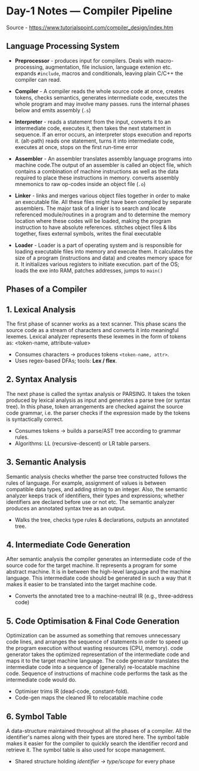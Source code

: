 # Day-1 Notes — Compiler Pipeline

Source - https://www.tutorialspoint.com/compiler_design/index.htm

## Language Processing System

- **Preprocessor** - produces input for compilers. Deals with macro-processing, augmentation, file inclusion, language extenion etc.
expands `#include`, macros and conditionals, leaving plain C/C++ the compiler can read.

- **Compiler** - A compiler reads the whole source code at once, creates tokens, checks semantics, generates intermediate code, executes the whole program and may involve many passes.
runs the internal phases below and emits assembly (`.s`)

- **Interpreter** - reads a statement from the input, converts it to an intermediate code, executes it, then takes the next statement in sequence. If an error occurs, an interpreter stops execution and reports it.
(alt-path) reads one statement, turns it into intermediate code, executes at once, stops on the first run-time error

- **Assembler** - An assembler translates assembly language programs into machine code.The output of an assembler is called an object file, which contains a combination of machine instructions as well as the data required to place these instructions in memory.
converts assembly mnemonics to raw op-codes inside an object file (`.o`)

- **Linker** - links and merges various object files together in order to make an executable file. All these files might have been compiled by separate assemblers. The major task of a linker is to search and locate referenced module/routines in a program and to determine the memory location where these codes will be loaded, making the program instruction to have absolute references.
stitches object files & libs together, fixes external symbols, writes the final executable

- **Loader** - Loader is a part of operating system and is responsible for loading executable files into memory and execute them. It calculates the size of a program (instructions and data) and creates memory space for it. It initializes various registers to initiate execution.
part of the OS; loads the exe into RAM, patches addresses, jumps to `main()`

## Phases of a Compiler 

## 1. Lexical Analysis  
The first phase of scanner works as a text scanner. This phase scans the source code as a stream of characters and converts it into meaningful lexemes. Lexical analyzer represents these lexemes in the form of tokens as: <token-name, attribute-value>
- Consumes characters → produces tokens `<token-name, attr>`.  
- Uses regex-based DFAs; tools: **Lex / flex**. 

## 2. Syntax Analysis  
The next phase is called the syntax analysis or PARSING. It takes the token produced by lexical analysis as input and generates a parse tree (or syntax tree). In this phase, token arrangements are checked against the source code grammar, i.e. the parser checks if the expression made by the tokens is syntactically correct.
- Consumes tokens → builds a parse/AST tree according to grammar rules.  
- Algorithms: LL (recursive-descent) or LR table parsers.

## 3. Semantic Analysis  
Semantic analysis checks whether the parse tree constructed follows the rules of language. For example, assignment of values is between compatible data types, and adding string to an integer. Also, the semantic analyzer keeps track of identifiers, their types and expressions; whether identifiers are declared before use or not etc. The semantic analyzer produces an annotated syntax tree as an output.
- Walks the tree, checks type rules & declarations, outputs an annotated tree. 

## 4. Intermediate Code Generation  
After semantic analysis the compiler generates an intermediate code of the source code for the target machine. It represents a program for some abstract machine. It is in between the high-level language and the machine language. This intermediate code should be generated in such a way that it makes it easier to be translated into the target machine code.
- Converts the annotated tree to a machine-neutral IR (e.g., three-address code)

## 5. Code Optimisation & Final Code Generation  
Optimization can be assumed as something that removes unnecessary code lines, and arranges the sequence of statements in order to speed up the program execution without wasting resources (CPU, memory).
code generator takes the optimized representation of the intermediate code and maps it to the target machine language. The code generator translates the intermediate code into a sequence of (generally) re-locatable machine code. Sequence of instructions of machine code performs the task as the intermediate code would do.
- Optimiser trims IR (dead-code, constant-fold).  
- Code-gen maps the cleaned IR to relocatable machine code

## 6. Symbol Table
A data-structure maintained throughout all the phases of a compiler. All the identifier's names along with their types are stored here. The symbol table makes it easier for the compiler to quickly search the identifier record and retrieve it. The symbol table is also used for scope management.
- Shared structure holding *identifier → type/scope* for every phase
